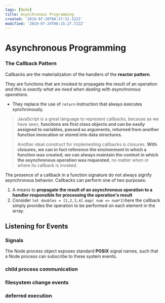 ```yaml
---
tags: [Node]
title: Asynchronous Programming
created: '2019-07-20T08:37:32.322Z'
modified: '2019-07-24T06:15:27.722Z'
---
```


# Asynchronous Programming

### The Callback Pattern

Callbacks are the materialization of the handlers of the __reactor pattern__. 

They are functions that are invoked to propagate the result of an operation _and this is exactly what we need when dealing with asynchronous operations._

- They replace the use of `return` instruction that always executes synchronously. 

> JavaScript is a great language to represent callbacks, because as we have
> seen, **functions are first class objects and can be easily assigned to variables, passed as
> arguments, returned from another function invocation or stored into data structures.**
>
> Another ideal construct for implementing callbacks is closures. **With closures, we can in
> fact reference the environment in which a function was created; we can always maintain the context in which the asynchronous operation was requested**, no matter when or where its callback is invoked.

The presence of a callback in a function signature do not always signify asynchronous behavior. Callbacks can perform one of two purposes:

1. A means to __propagate the result of an asynchronous operation to a handler responsible for processing the operation's result__ 
2. Consider `let doubles = [1,2,3,4].map( num => num*2)`here the callback simply provides the operation to be performed on each element in the array. 

## Listening for Events

### Signals

The Node process object exposes standard __POSIX__ signal names, such that a Node process can subscribe to these system events.​	

### child process communication

### filesystem change events

### deferred execution

  

